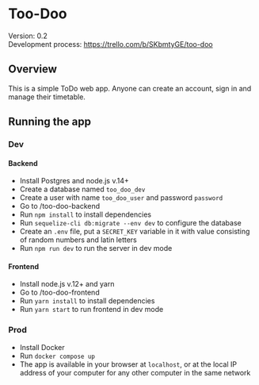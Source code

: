 # Too-Doo

Version: 0.2</br>
Development process: https://trello.com/b/SKbmtyGE/too-doo

## Overview

This is a simple ToDo web app. Anyone can create an account, sign in and manage their timetable.

## Running the app

### Dev

#### Backend

- Install Postgres and node.js v.14+
- Create a database named `too_doo_dev`
- Create a user with name `too_doo_user` and password `password`
- Go to /too-doo-backend
- Run `npm install` to install dependencies
- Run `sequelize-cli db:migrate --env dev` to configure the database
- Create an `.env` file, put a `SECRET_KEY` variable in it with value consisting of random numbers and latin letters
- Run `npm run dev` to run the server in dev mode

#### Frontend

- Install node.js v.12+ and yarn
- Go to /too-doo-frontend
- Run `yarn install` to install dependencies
- Run `yarn start` to run frontend in dev mode

### Prod

- Install Docker
- Run `docker compose up`
- The app is available in your browser at `localhost`, or at the local IP address of your computer for any other
  computer in the same network